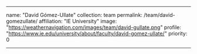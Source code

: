 ---

name: "David Gómez-Ullate"
collection: team
permalink: /team/david-gomezullate/
affiliation: "IE University"
image: "https://weathernavigation.com/images/team/david-gullate.png"
profile: "https://www.ie.edu/university/about/faculty/david-gomez-ullate/"
priority: 0

---